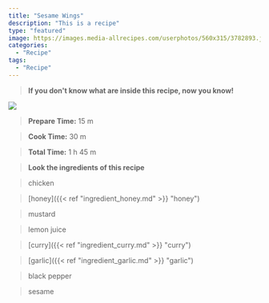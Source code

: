 ```yaml
---
title: "Sesame Wings"
description: "This is a recipe"
type: "featured"
image: https://images.media-allrecipes.com/userphotos/560x315/3782893.jpg
categories: 
  - "Recipe"
tags: 
  - "Recipe"
---
```



>**If you don't know what are inside this recipe, now you know!**

![](../images/Recipes-Banner.jpg)
> **Prepare Time:** 15 m


> **Cook Time:** 30 m


> **Total Time:** 1 h 45 m

> **Look the ingredients of this recipe**

> chicken

> [honey]({{< ref "ingredient_honey.md" >}} "honey")

> mustard

> lemon juice

> [curry]({{< ref "ingredient_curry.md" >}} "curry")

> [garlic]({{< ref "ingredient_garlic.md" >}} "garlic")

> black pepper

> sesame

